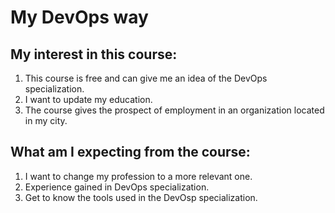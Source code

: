 # My DevOps way

## My interest in this course:
1.	This course is free and can give me an idea of the DevOps specialization.
2.	I want to update my education.
3.	The course gives the prospect of employment in an organization located in my city.

## What am I expecting from the course:
1.	I want to change my profession to a more relevant one.
2.	Experience gained in DevOps specialization.
3.	Get to know the tools used in the DevOsp specialization.
